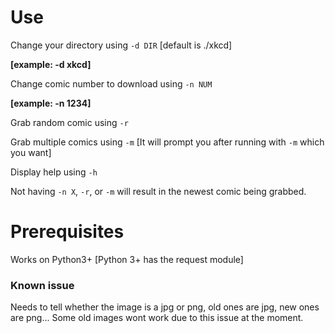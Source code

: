 # Use

Change your directory using `-d DIR` [default is ./xkcd]

**[example: -d xkcd]**


Change comic number to download using `-n NUM`

**[example: -n 1234]**

Grab random comic using `-r`

Grab multiple comics using `-m` [It will prompt you after running with `-m` 
which you want]

Display help using `-h`

Not having `-n X`, `-r`, or `-m` will result in the newest comic being grabbed.

# Prerequisites

Works on Python3+ [Python 3+ has the request module]

### Known issue

Needs to tell whether the image is a jpg or png, old ones are jpg, new ones are png... Some old images wont work due to this issue at the moment.
